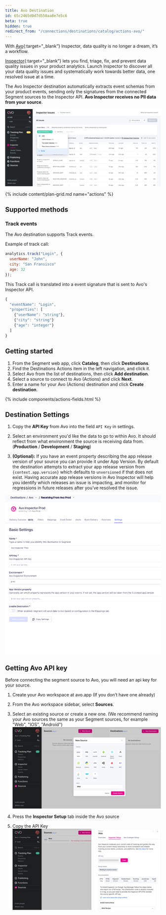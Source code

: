 ```yaml
---
title: Avo Destination
id: 65c2465d0d7d550aa8e7e5c6
beta: true
hidden: true
redirect_from: "/connections/destinations/catalog/actions-avo/"
---
```


With [Avo](https://avo.app){:target="\_blank”} Inspector, data quality is no longer a dream, it’s a workflow.

[Inspector](https://www.avo.app/data-observability){:target="\_blank”} lets you find, triage, fix, and prevent data quality issues in your product analytics. Launch Inspector to discover all your data quality issues and systematically work towards better data, one resolved issue at a time.

The Avo Inspector destination automatically extracts event schemas from your product events, sending only the signatures from the connected Segment sources to the Inspector API. **Avo Inspector receives no PII data from your source**.

![Select a source](images/issues-dashboard.png)

{% include content/plan-grid.md name="actions" %}

## Supported methods

### Track events

The Avo destination supports Track events.

Example of track call:

```js
analytics.track("Login", {
  userName: "John",
  city: "San Fransisco"
  age: 32
});
```

This Track call is translated into a event signature that is sent to Avo's Inspector API. 

```js
{
  "eventName": "Login",
  "properties": [
    {"userName": "string"},
    {"city": "string"}
    {"age": "integer"}
  ]
}
```

## Getting started

1. From the Segment web app, click **Catalog**, then click **Destinations**.
2. Find the Destinations Actions item in the left navigation, and click it.
3. Select Avo from the list of destinations, then click **Add destination**.
4. Select a source to connect to Avo (Actions) and click **Next**. 
5. Enter a name for your Avo (Actions) destination and click **Create destination**. 

<!-- The line below renders a table of connection settings (if applicable), Pre-built Mappings, and available actions. -->

{% include components/actions-fields.html %}

## Destination Settings

1. Copy the **API Key** from Avo into the field `API Key` in settings.

2. Select an environment you'd like the data to go to within Avo. It should reflect from what environment the source is receiving data from. (**Production** / **Development** / **Staging**)
3. **(Optional):** If you have an event property describing the app release version of your source you can provide it under App Version. By default the destination attempts to extract your app release version from `{context.app.version}` which defaults to `unversioned` if that does not exist. Having accurate app release versions in Avo Inspector will help you identify which releases an issue is impacting, and monitor for regressions in future releases after you’ve resolved the issue.

![Select a source](images/avo-destination.png)

## Getting Avo API key

Before connecting the segment source to Avo, you will need an api key for your source.

1. Create your Avo workspace at avo.app (If you don’t have one already)

2. From the Avo workspace sidebar, select **Sources**.
3. Select an existing source or create a new one. (We recommend naming your Avo sources the same as your Segment sources, for example "Web", "IOS", "Android")
   ![Select a source](images/select-source.png)
4. Press the **Inspector Setup** tab inside the Avo source
5. Copy the API Key
   ![Copy API key](images/api-key.png)
